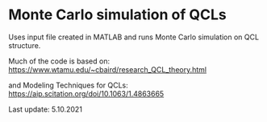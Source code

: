 # Monte Carlo simulation of QCLs


Uses input file created in MATLAB and runs Monte Carlo simulation on QCL structure.  

Much of the code is based on: https://www.wtamu.edu/~cbaird/research_QCL_theory.html

and Modeling Techniques for QCLs: https://aip.scitation.org/doi/10.1063/1.4863665

Last update: 5.10.2021
